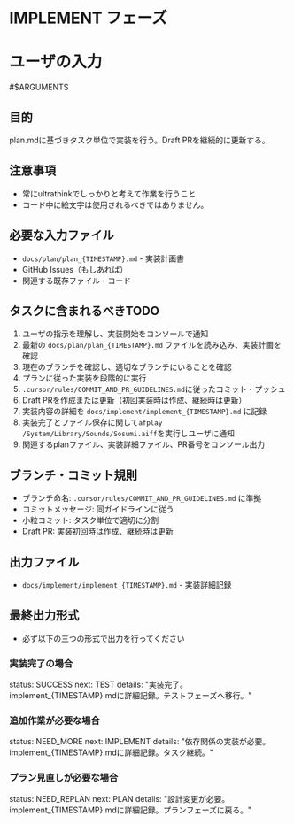 # IMPLEMENT フェーズ

# ユーザの入力
#$ARGUMENTS

## 目的
plan.mdに基づきタスク単位で実装を行う。Draft PRを継続的に更新する。

## 注意事項
- 常にultrathinkでしっかりと考えて作業を行うこと
- コード中に絵文字は使用されるべきではありません。

## 必要な入力ファイル
- `docs/plan/plan_{TIMESTAMP}.md` - 実装計画書
- GitHub Issues（もしあれば）
- 関連する既存ファイル・コード

## タスクに含まれるべきTODO
1. ユーザの指示を理解し、実装開始をコンソールで通知
2. 最新の `docs/plan/plan_{TIMESTAMP}.md` ファイルを読み込み、実装計画を確認
3. 現在のブランチを確認し、適切なブランチにいることを確認
4. プランに従った実装を段階的に実行
5. `.cursor/rules/COMMIT_AND_PR_GUIDELINES.md`に従ったコミット・プッシュ
6. Draft PRを作成または更新（初回実装時は作成、継続時は更新）
7. 実装内容の詳細を `docs/implement/implement_{TIMESTAMP}.md` に記録
8. 実装完了とファイル保存に関して`afplay /System/Library/Sounds/Sosumi.aiff`を実行しユーザに通知
9. 関連するplanファイル、実装詳細ファイル、PR番号をコンソール出力

## ブランチ・コミット規則
- ブランチ命名: `.cursor/rules/COMMIT_AND_PR_GUIDELINES.md` に準拠
- コミットメッセージ: 同ガイドラインに従う
- 小粒コミット: タスク単位で適切に分割
- Draft PR: 実装初回時は作成、継続時は更新


## 出力ファイル
- `docs/implement/implement_{TIMESTAMP}.md` - 実装詳細記録

## 最終出力形式
- 必ず以下の三つの形式で出力を行ってください

### 実装完了の場合
status: SUCCESS
next: TEST
details: "実装完了。implement_{TIMESTAMP}.mdに詳細記録。テストフェーズへ移行。"

### 追加作業が必要な場合
status: NEED_MORE
next: IMPLEMENT
details: "依存関係の実装が必要。implement_{TIMESTAMP}.mdに詳細記録。タスク継続。"

### プラン見直しが必要な場合
status: NEED_REPLAN
next: PLAN
details: "設計変更が必要。implement_{TIMESTAMP}.mdに詳細記録。プランフェーズに戻る。"